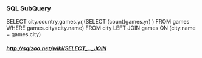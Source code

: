 ### SQL  SubQuery
  SELECT  city.country,games.yr,(SELECT (count(games.yr) ) FROM games WHERE games.city=city.name)
  FROM city LEFT JOIN games
  ON (city.name = games.city)
       
       
 ##### http://sqlzoo.net/wiki/SELECT_.._JOIN
